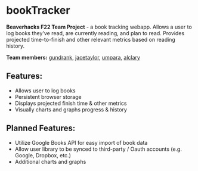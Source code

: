 # bookTracker
**Beaverhacks F22 Team Project** - a book tracking webapp. Allows a user to log books they've read, are currently reading, and plan to read. Provides projected time-to-finish and other relevant metrics based on reading history. 

**Team members:** [gundrank](https://github.com/gundrank), [jacetaylor](https://github.com/jacetaylor), [umpara](https://github.com/umpara), [alclary](https://github.com/alclary)

## Features:
- Allows user to log books
- Persistent browser storage
- Displays projected finish time & other metrics
- Visually charts and graphs progress & history

## Planned Features:
- Utilize Google Books API for easy import of book data
- Allow user library to be synced to third-party / Oauth accounts (e.g. Google, Dropbox, etc.)
- Additional charts and graphs

